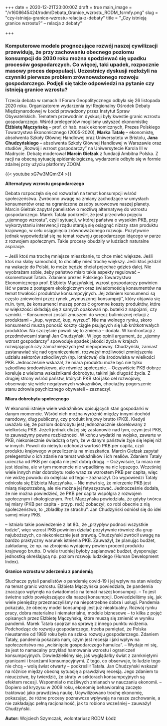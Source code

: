 +++
date = 2020-12-21T23:00:00Z
draft = true
main_image = "/v1608645424/rodm/Debata_Granice_wzrostu_RODM_fsrmfy.png"
slug = "czy-istnieja-granice-wzrostu-relacja-z-debaty"
title = "„Czy istnieją granice wzrostu?” – relacja z debaty"

+++
### **Komputerowe modele prognozujące rozwój naszej cywilizacji przewidują, że przy zachowaniu obecnego poziomu konsumpcji do 2030 roku można spodziewać się upadku procesów gospodarczych. Co więcej, taki upadek, rozpocznie masowy proces depopulacji. Uczestnicy dyskusji rozłożyli na czynniki pierwsze problem zrównoważonego rozwoju gospodarczego. Podjęli się także odpowiedzi na pytanie czy istnieją granice wzrostu?**

Trzecia debata w ramach II Forum Geopolitycznego odbyła się 26 listopada 2020 roku. Organizatorem wydarzenia był Regionalny Ośrodek Debaty Międzynarodowej w Łodzi prowadzony przez Instytut Spraw Obywatelskich. Tematem przewodnim dyskusji były kwestie granic wzrostu gospodarczego. Wśród prelegentów mogliśmy usłyszeć ekonomistkę **Elżbietę Mączyńską** – prof. dr hab. nauk ekonomicznych, Prezes Polskiego Towarzystwa Ekonomicznego (2005-2020), **Marka Tatałę** – ekonomistę, absolwenta Szkoły Głównej Handlowej oraz Uniwersytetu w Bristolu, **Jana Chudzyńskiego** – absolwenta Szkoły Głównej Handlowej w Warszawie oraz studiów „Rozwój i wzrost gospodarczy” na Uniwersytecie Karola III w Madrycie. Debatę moderował **Marcin Giełzak** z fundacji Ambitna Polska. Z racji na obecną sytuację epidemiologiczną, wydarzenie odbyło się w formie zdalnej przy użyciu platformy ZOOM.

{{< youtube xG7w3MQmrZ4 >}}

**Alternatywy wzrostu gospodarczego**

Debata rozpoczęła się od rozważań na temat konsumpcji wśród społeczeństwa. Zwrócono uwagę na zmiany zachodzące w umysłach konsumentów oraz na ograniczone zasoby surowcowe naszej planety. Marcin Giełzak zapytał panelistów o możliwą alternatywę do wzrostu gospodarczego. Marek Tatała podkreślił, że jest przeciwko pojęciu „ujemnego wzrostu”, czyli sytuacji, w której państwa o wysokim PKB, przy wykorzystaniu interwencji rządu starają się osiągnąć niższy stan produktu krajowego, w celu osiągnięcia zrównoważonego rozwoju. Pozytywnie jednak wypowiedział się na temat rozwoju gospodarczego idącego w parze z rozwojem społecznym. Takie procesy obudziły w ludziach naturalne aspiracje.

– Jeśli ktoś ma trochę mniejsze mieszkanie, to chce mieć większe. Jeśli ktoś ma słaby samochód, to chciałby mieć trochę większy. Jeśli ktoś jeździł na wakacje do Polski, to może będzie chciał pojechać gdzieś dalej. Nie wyobrażam sobie, żeby państwo miało takie aspekty regulować – skomentował Tatała. Zdaniem prezes Polskiego Towarzystwa Ekonomicznego prof. Elżbiety Mączyńskiej, wzrost gospodarczy powinien iść w parze z postępem ekologicznym oraz świadomością konsumentów na temat trwałości produktów konsumpcyjnych. Jej zdaniem konsumenci są często zniewoleni przez rynek „wymuszonej konsumpcji”, który objawia się m.in. tym, że konsumenci muszą ponosić ogromne koszty produktów, które w większości składają się z samych opakowań np. butelki z napojami, czy szminki. – Konsumenci zostali zmuszeni do wręcz bulimicznej relacji z produktami – „kup, wyrzuć, kup, wyrzuć”. Nie ma wolnego rynku, skoro konsumenci muszą ponosić koszty ciągle psujących się lub krótkotrwałych produktów. Na szczęście powoli się to zmienia – dodała. W konfrontacji z przedmówcami stanął Jan Chudzyński. W jego opinii argument, że „ujemny wzrost gospodarczy” spowoduje spadek jakości życia w krajach rozwijających czy zamożniejszych jest niepoprawny. Chudzyński, zamiast zastanawiać się nad ograniczeniami, rozważył możliwości zmniejszenia udziału sektorów szkodliwych (np. lotnictwa) dla środowiska w wielkości PKB. Jednocześnie wskazał, że miara produktu może być nie tylko szkodliwa środowiskowo, ale również społecznie. – Oczywiście PKB dobrze koreluje z wieloma wskaźnikami dobrobytu, takimi jak długość życia. Z drugiej strony wśród państw, których PKB stoi jako cel rozwojowy, obserwuje się wiele negatywnych wskaźników, chociażby pogorszenie stanu zdrowia psychicznego obywateli – zaznaczył.

**Miara dobrobytu społecznego**

W ekonomii istnieje wiele wskaźników opisujących stan gospodarki w danym momencie. Wśród nich można wyróżnić między innymi dochód narodowy, dług publiczny, czy produkt krajowy brutto (PKB). Kiedyś uważało się, że poziom dobrobytu jest jednoznacznie skorelowany z wielkością PKB. Jeżeli jednak dłużej się zastanowić nad tym, czym jest PKB, to zauważymy pewne rozbieżności. W końcu wydatki na wojsko, zawarte w PKB, niekoniecznie świadczą o tym, że w danym państwie żyje się lepiej niż w innych. Powoli do niebytu odchodzi wartość PKB per capita, czyli produktu krajowego w przeliczeniu na mieszkańca. Marcin Giełzak zapytał prelegentów o ich zdanie na temat wskaźników i ich realiów. Zdaniem Tatały ucieczka od PKB per capita nie jest dobrą drogą. – Oczywiście, ta miara nie jest idealna, ale w tym momencie nie wpadliśmy na nic lepszego. Wcześniej wiele innych miar dobrobytu rosło wraz ze wzrostem PKB per capita, więc nie widzę powodu do odejścia od tego – zaznaczył. Do wypowiedzi Tatały odniosła się Elżbieta Mączyńska. – Nie mówi się, że mierzenie PKB jest miarą niepotrzebną, ale nie można jej fetyszyzować. Jednocześnie dodała, że nie można powiedzieć, że PKB per capita współgra z rozwojem społecznym i ekologicznym. Prof. Mączyńska powiedziała, że gdyby twórca tej miary (PKB per capita - przyp. red.) zobaczył, co robi obecnie z nią społeczeństwo, to „zbladłby ze strachu”. Jan Chudzyński odniósł się do idei samej miary PKB.

– Istniało takie powiedzenie z lat 80., że „przypływ podnosi wszystkie łodzie”, więc wzrost PKB powinien działać pozytywnie również dla grup najuboższych, co niekoniecznie jest prawdą. Chudzyński zwrócił uwagę na bardzo praktyczny warunek istnienia PKB. Zauważył, że planując budżet, zakładamy, że np. na zbrojenia wydajemy pewien procent produktu krajowego brutto. O wiele trudniej byłoby zaplanować budżet, dysponując jednostką określającą np. poziom rozwoju ludzkiego (Human Development Index).

**Granice wzrostu w zderzeniu z pandemią**

Słuchacze pytali panelistów o pandemię covid-19 i jej wpływ na stan wiedzy na temat granic wzrostu. Elżbieta Mączyńska powiedziała, że pandemia znacząco wpłynęła na świadomość na temat naszej konsumpcji. – To jest świetne szkło powiększające dla naszej konsumpcji. Dowiedzieliśmy się, jak wiele pieniędzy przeznaczyliśmy na niepotrzebne dobra i usługi. Pandemia pokazała, że obecny model konsumpcji jest już nieaktualny. Rozwój rynku pracy, dobra materialne i niematerialne, modele biznesowe – to kilka z pojęć opisanych przez Elżbietę Mączyńską, które muszą się zmienić w wyniku pandemii. Marek Tatała spojrzał na sprawę z innego punktu widzenia. Podchodząc do rozwoju gospodarczego, trzeba pamiętać, że Polska nieustannie od 1989 roku była na szlaku rozwoju gospodarczego. Zdaniem Tatały, pandemia pokazała nam, czym jest recesja i jaki wpływ na społeczeństwo ma „wciśnięcie gospodarczego hamulca”. – Wydaje mi się, że jest to namacalny przykład hamowania wzrostu i ograniczeń konsumpcyjnych. Dowiedzieliśmy się, jak wyglądałby świat z zamkniętymi granicami i branżami konsumpcyjnymi. Z tego, co obserwuje, to ludzie tego nie chcą – wolą świat otwarty – podkreślił Tatała. Jan Chudzyński wskazał na różnice między obecną sytuację a prawdziwą recesją. Jego zdaniem to nieuczciwe, by twierdzić, że straty w sektorach konsumpcyjnych są efektem recesji. Wspomniał o możliwych zmianach w nauczaniu ekonomii. – Dopiero od kryzysu w 2009 roku, ekonomię behawioralną zaczęto traktować jako prawdziwą naukę. Ucywilizowano trochę ekonomię, pokazując, że różne procesy poznawcze wpływają na nasze zachowanie, a nie zakładając pełną racjonalność, jak to robiono wcześniej – zauważył Chudzyński.

**Autor:** Wojciech Szymczak, wolontariusz RODM Łódź
